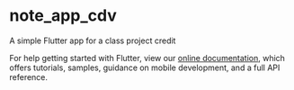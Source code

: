 # note_app_cdv

A simple Flutter app for a class project credit



For help getting started with Flutter, view our
[online documentation](https://flutter.dev/docs), which offers tutorials,
samples, guidance on mobile development, and a full API reference.
